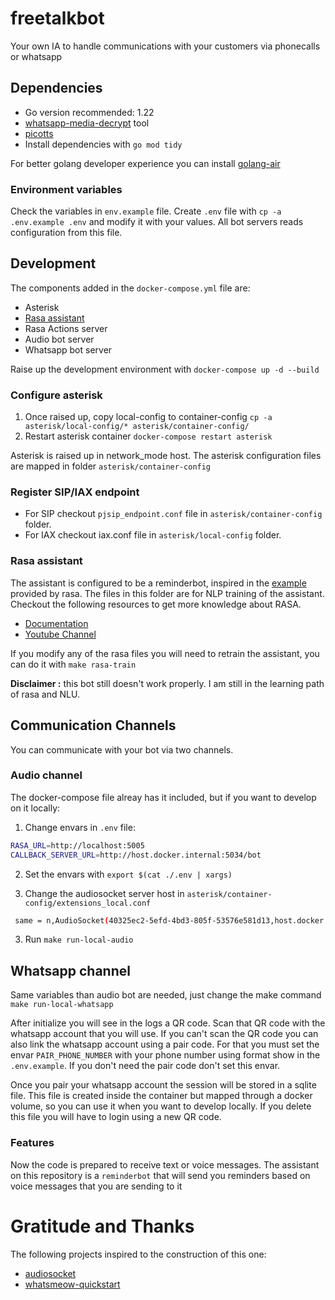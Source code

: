 # freetalkbot
Your own IA to handle communications with your customers via phonecalls or whatsapp

## Dependencies

* Go version recommended: 1.22
* [whatsapp-media-decrypt](https://github.com/ddz/whatsapp-media-decrypt/tree/master) tool
* [picotts](https://github.com/ihuguet/picotts)
* Install dependencies with `go mod tidy`

For better golang developer experience you can install [golang-air](https://github.com/cosmtrek/air)

### Environment variables

Check the variables in `env.example` file. Create `.env` file with `cp -a .env.example .env` and modify it with your values. 
All bot servers reads configuration from this file. 

## Development

The components added in the `docker-compose.yml` file are:

* Asterisk
* [Rasa assistant](https://rasa.com/)
* Rasa Actions server
* Audio bot server
* Whatsapp bot server

Raise up the development environment with `docker-compose up -d --build`

### Configure asterisk

1. Once raised up, copy local-config to container-config `cp -a asterisk/local-config/* asterisk/container-config/`
2. Restart asterisk container `docker-compose restart asterisk`

Asterisk is raised up in network_mode host. The asterisk configuration files are mapped in folder `asterisk/container-config`

### Register SIP/IAX endpoint

* For SIP checkout `pjsip_endpoint.conf` file in `asterisk/container-config` folder.
* For IAX checkout iax.conf file in `asterisk/local-config` folder.

### Rasa assistant

The assistant is configured to be a reminderbot, inspired in the [example](https://github.com/RasaHQ/rasa/tree/main/examples/reminderbot) provided by rasa. The files in this folder are for NLP training of the assistant.
Checkout the following resources to get more knowledge about RASA.

* [Documentation](https://rasa.com/docs/rasa/training-data-format)
* [Youtube Channel](https://www.youtube.com/@RasaHQ)

If you modify any of the rasa files you will need to retrain the assistant, you can do it with `make rasa-train`

**Disclaimer :** this bot still doesn't work properly. I am still in the learning path of rasa and NLU. 

## Communication Channels

You can communicate with your bot via two channels.

### Audio channel

The docker-compose file alreay has it included, but if you want to develop on it locally:

1. Change envars in `.env` file:

```sh
RASA_URL=http://localhost:5005
CALLBACK_SERVER_URL=http://host.docker.internal:5034/bot
```

2. Set the envars with `export $(cat ./.env | xargs)`

3. Change the audiosocket server host in `asterisk/container-config/extensions_local.conf`

```sh
 same = n,AudioSocket(40325ec2-5efd-4bd3-805f-53576e581d13,host.docker.internal:8080)
```

3. Run `make run-local-audio`


## Whatsapp channel

Same variables than audio bot are needed, just change the make command `make run-local-whatsapp`

After initialize you will see in the logs a QR code. Scan that QR code with the whatsapp account that you will use.
If you can't scan the QR code you can also link the whatsapp account using a pair code. For that you must set the envar `PAIR_PHONE_NUMBER` with 
your phone number using format show in the `.env.example`. If you don't need the pair code don't set this envar.

Once you pair your whatsapp account the session will be stored in a sqlite file. This file is created inside the container but mapped through a docker volume, so you can use it when you want to develop locally. If you delete this file you will have to login using a new QR code.

### Features

Now the code is prepared to receive text or voice messages.
The assistant on this repository is a `reminderbot` that will send you reminders based on voice messages that you are sending to it 

# Gratitude and Thanks

The following projects inspired to the construction of this one:

* [audiosocket](https://github.com/CyCoreSystems/audiosocket)
* [whatsmeow-quickstart](https://github.com/codespearhead/whatsmeow-quickstart)